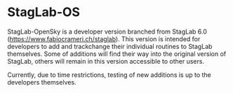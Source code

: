 # StagLab-OS

StagLab-OpenSky is a developer version branched from StagLab 6.0 (https://www.fabiocrameri.ch/staglab).
This version is intended for developers to add and trackchange their individual routines to StagLab themselves. Some of additions will find their way into the original version of StagLab, others will remain in this version accessible to other users.

Currently, due to time restrictions, testing of new additions is up to the developers themselves.

